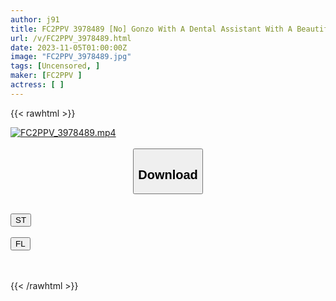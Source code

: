 ```yaml
---
author: j91
title: FC2PPV 3978489 [No] Gonzo With A Dental Assistant With A Beautiful Ass ♡ Huge Facial Cumshot On The Frustrated Beautiful Face ♡ After That, He Thrusts From Behind And Cums In A Large Amount On His Proud Beautiful Ass! *Bonus High-Quality Version
url: /v/FC2PPV_3978489.html
date: 2023-11-05T01:00:00Z
image: "FC2PPV_3978489.jpg"
tags: [Uncensored, ]
maker: [FC2PPV ]
actress: [ ]
---
```



{{< rawhtml >}}

<div class="video" data-videoid="jVYOBpMvGAIzPzX">
    <a href="javascript:;">
        <img src="https://my.j91.asia/v/FC2PPV_3978489.jpg" width="WIDTH" height="HEIGHT" alt="FC2PPV_3978489.mp4" loading="lazy">
    </a>
</div>

<script type="text/javascript" src="https://j91.asia/asset/on-demand-st.js"></script>

<br>
  <link rel="stylesheet" href="https://j91.asia/asset/bs5.css">
  
  <center>
  <button class="btn btn-primary" type="button" data-bs-toggle="collapse" data-bs-target=".multi-collapse" aria-expanded="false" aria-controls="multiCollapseExample1 multiCollapseExample2"><h2>Download</h2></button></center>
</p>
<div class="row">
  <div class="col">
    <div class="collapse multi-collapse" id="multiCollapseExample1">
      <div class="card card-body">
	      	      <br>
<div class="buttons">  
<a href="https://streamtape.to/v/jVYOBpMvGAIzPzX" target="_blank"><button class="btn-hover color-3"><i class="fa fa-download"></i> ST</button></a></div>
    </div>
  </div>
</div>
  <div class="col">
    <div class="collapse multi-collapse" id="multiCollapseExample2">
      <div class="card card-body">
	      <br>
<div class="buttons">
    <a href="https://filelions.online/f/dhy9is0peube" target="_blank"><button class="btn-hover color-9"><i class="fa fa-download"></i> FL</button></a></div>
<br><br>
      </div>
    </div>
  </div>
</div>

{{< /rawhtml >}}